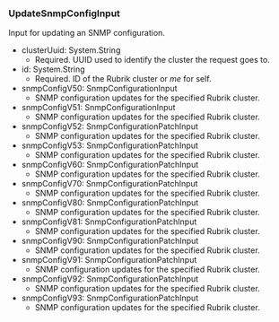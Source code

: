 ### UpdateSnmpConfigInput
Input for updating an SNMP configuration.

- clusterUuid: System.String
  - Required. UUID used to identify the cluster the request goes to.
- id: System.String
  - Required. ID of the Rubrik cluster or *me* for self.
- snmpConfigV50: SnmpConfigurationInput
  - SNMP configuration updates for the specified Rubrik cluster.
- snmpConfigV51: SnmpConfigurationInput
  - SNMP configuration updates for the specified Rubrik cluster.
- snmpConfigV52: SnmpConfigurationPatchInput
  - SNMP configuration updates for the specified Rubrik cluster.
- snmpConfigV53: SnmpConfigurationPatchInput
  - SNMP configuration updates for the specified Rubrik cluster.
- snmpConfigV60: SnmpConfigurationPatchInput
  - SNMP configuration updates for the specified Rubrik cluster.
- snmpConfigV70: SnmpConfigurationPatchInput
  - SNMP configuration updates for the specified Rubrik cluster.
- snmpConfigV80: SnmpConfigurationPatchInput
  - SNMP configuration updates for the specified Rubrik cluster.
- snmpConfigV81: SnmpConfigurationPatchInput
  - SNMP configuration updates for the specified Rubrik cluster.
- snmpConfigV90: SnmpConfigurationPatchInput
  - SNMP configuration updates for the specified Rubrik cluster.
- snmpConfigV91: SnmpConfigurationPatchInput
  - SNMP configuration updates for the specified Rubrik cluster.
- snmpConfigV92: SnmpConfigurationPatchInput
  - SNMP configuration updates for the specified Rubrik cluster.
- snmpConfigV93: SnmpConfigurationPatchInput
  - SNMP configuration updates for the specified Rubrik cluster.
